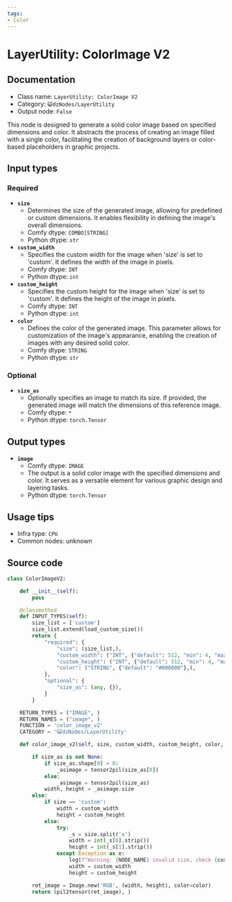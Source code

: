 ```yaml
---
tags:
- Color
---
```


# LayerUtility: ColorImage V2
## Documentation
- Class name: `LayerUtility: ColorImage V2`
- Category: `😺dzNodes/LayerUtility`
- Output node: `False`

This node is designed to generate a solid color image based on specified dimensions and color. It abstracts the process of creating an image filled with a single color, facilitating the creation of background layers or color-based placeholders in graphic projects.
## Input types
### Required
- **`size`**
    - Determines the size of the generated image, allowing for predefined or custom dimensions. It enables flexibility in defining the image's overall dimensions.
    - Comfy dtype: `COMBO[STRING]`
    - Python dtype: `str`
- **`custom_width`**
    - Specifies the custom width for the image when 'size' is set to 'custom'. It defines the width of the image in pixels.
    - Comfy dtype: `INT`
    - Python dtype: `int`
- **`custom_height`**
    - Specifies the custom height for the image when 'size' is set to 'custom'. It defines the height of the image in pixels.
    - Comfy dtype: `INT`
    - Python dtype: `int`
- **`color`**
    - Defines the color of the generated image. This parameter allows for customization of the image's appearance, enabling the creation of images with any desired solid color.
    - Comfy dtype: `STRING`
    - Python dtype: `str`
### Optional
- **`size_as`**
    - Optionally specifies an image to match its size. If provided, the generated image will match the dimensions of this reference image.
    - Comfy dtype: `*`
    - Python dtype: `torch.Tensor`
## Output types
- **`image`**
    - Comfy dtype: `IMAGE`
    - The output is a solid color image with the specified dimensions and color. It serves as a versatile element for various graphic design and layering tasks.
    - Python dtype: `torch.Tensor`
## Usage tips
- Infra type: `CPU`
- Common nodes: unknown


## Source code
```python
class ColorImageV2:

    def __init__(self):
        pass

    @classmethod
    def INPUT_TYPES(self):
        size_list = ['custom']
        size_list.extend(load_custom_size())
        return {
            "required": {
                "size": (size_list,),
                "custom_width": ("INT", {"default": 512, "min": 4, "max": 99999, "step": 1}),
                "custom_height": ("INT", {"default": 512, "min": 4, "max": 99999, "step": 1}),
                "color": ("STRING", {"default": "#000000"},),
            },
            "optional": {
                "size_as": (any, {}),
            }
        }

    RETURN_TYPES = ("IMAGE", )
    RETURN_NAMES = ("image", )
    FUNCTION = 'color_image_v2'
    CATEGORY = '😺dzNodes/LayerUtility'

    def color_image_v2(self, size, custom_width, custom_height, color, size_as=None ):

        if size_as is not None:
            if size_as.shape[0] > 0:
                _asimage = tensor2pil(size_as[0])
            else:
                _asimage = tensor2pil(size_as)
            width, height = _asimage.size
        else:
            if size == 'custom':
                width = custom_width
                height = custom_height
            else:
                try:
                    _s = size.split('x')
                    width = int(_s[0].strip())
                    height = int(_s[1].strip())
                except Exception as e:
                    log(f"Warning: {NODE_NAME} invalid size, check {custom_size_file}", message_type='warning')
                    width = custom_width
                    height = custom_height

        ret_image = Image.new('RGB', (width, height), color=color)
        return (pil2tensor(ret_image), )

```
